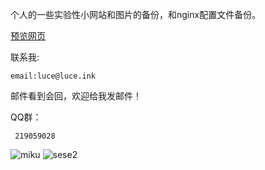 个人的一些实验性小网站和图片的备份，和nginx配置文件备份。

<a href="https://Kaname-Madoka-art.github.io/legacy_web/">预览网页</a>


联系我:
 
    email:luce@luce.ink
   邮件看到会回，欢迎给我发邮件！

 QQ群：

     219059028
     
<img src="https://www.loliapi.com/acg/pc/" alt="miku">
<img src="https://image.anosu.top/pixiv/direct/?r18" alt="sese2">


























